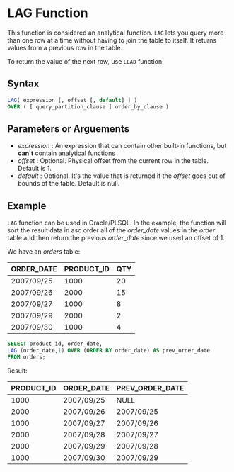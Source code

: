 # LAG Function
This function is considered an analytical function. `LAG` lets you query more than one row at a time without having to join the table to itself.
It returns values from a previous row in the table.

To return the value of the next row, use `LEAD` function.

## Syntax
```sql
LAG( expression [, offset [, default] ] )
OVER ( [ query_partition_clause ] order_by_clause )
```

## Parameters or Arguements
- *expression* : An expression that can contain other built-in functions, but **can't** contain analytical functions
- *offset* : Optional. Physical offset from the current row in the table. Default is 1.
- *default* : Optional. It's the value that is returned if the *offset* goes out of bounds of the table. Default is null.

## Example
`LAG` function can be used in Oracle/PLSQL.
In the example, the function will sort the result data in asc order all of the *order_date* values in the *order* table and then return
the previous *order_date* since we used an offset of 1.

We have an *orders* table:

| ORDER_DATE | PRODUCT_ID | QTY |
| --- | --- | --- |
| 2007/09/25 | 1000 | 20 | 
| 2007/09/26 | 2000 | 15 |
| 2007/09/27 | 1000 | 8 |
| 2007/09/29 | 2000 | 2 |
| 2007/09/30 | 1000 | 4 |

```SQL
SELECT product_id, order_date,
LAG (order_date,1) OVER (ORDER BY order_date) AS prev_order_date
FROM orders;
```
Result:

| PRODUCT_ID | ORDER_DATE | PREV_ORDER_DATE |
| --- | --- | --- |
| 1000 | 2007/09/25 | NULL | 
| 2000 | 2007/09/26 | 2007/09/25 | 
| 1000 | 2007/09/27 | 2007/09/26 | 
| 2000 | 2007/09/28 | 2007/09/27 | 
| 2000 | 2007/09/29 | 2007/09/28 | 
| 1000 | 2007/09/30 | 2007/09/29 | 


